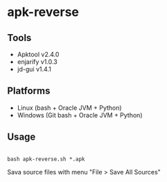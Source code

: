 # apk-reverse

## Tools
* Apktool v2.4.0
* enjarify v1.0.3
* jd-gui v1.4.1

## Platforms
* Linux (bash + Oracle JVM + Python)
* Windows (Git bash + Oracle JVM + Python)

## Usage

```shell

bash apk-reverse.sh *.apk

```
Sava source files with menu "File > Save All Sources"
